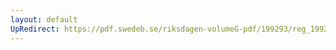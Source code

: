 ```yaml
---
layout: default
UpRedirect: https://pdf.swedeb.se/riksdagen-volumeG-pdf/199293/reg_199293/reg_199293_0168.pdf
---
```

